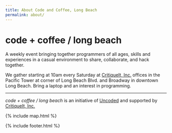 ```yaml
---
title: About Code and Coffee, Long Beach
permalink: about/
---
```


# code + coffee / long beach

A weekly event bringing together programmers of all ages, skills and experiences in a casual environment to share, collaborate, and hack together.

We gather starting at 10am every Saturday at [CritiqueIt, Inc.](http://www.critiqueit.com/) offices in the Pacific Tower at corner of Long Beach Blvd. and Broadway in downtown Long Beach. Bring a laptop and an interest in programming.

-----

*code + coffee / long beach* is an initiative of [Uncoded](http://www.uncoded.org) and supported by [CritiqueIt, Inc.](http://www.critiqueit.com/)


{% include map.html %}

{% include footer.html %}